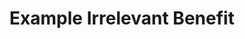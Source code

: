 ---
title: "Example Irrelevant Benefit"
headline: "Need text here"
tags: 
  - "Testing"
lifeEvents: 
  - "bereavement"
source:
  name: "Borg"
  link: "#"

# eligibility
irrelevant_filter: true


summary: "Benefit that the user will find irrelevant unless they select the irrelevant filter. Resistence is irrelevant."

---